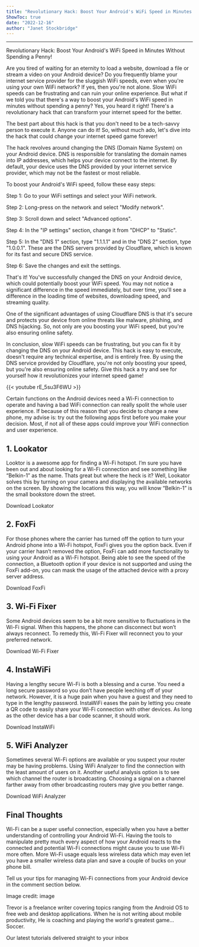 ```yaml
---
title: "Revolutionary Hack: Boost Your Android's WiFi Speed in Minutes Without Spending a Penny!"
ShowToc: true 
date: "2022-12-16"
author: "Janet Stockbridge"
---
```

*****
Revolutionary Hack: Boost Your Android's WiFi Speed in Minutes Without Spending a Penny!

Are you tired of waiting for an eternity to load a website, download a file or stream a video on your Android device? Do you frequently blame your internet service provider for the sluggish WiFi speeds, even when you're using your own WiFi network? If yes, then you're not alone. Slow WiFi speeds can be frustrating and can ruin your online experience. But what if we told you that there's a way to boost your Android's WiFi speed in minutes without spending a penny? Yes, you heard it right! There's a revolutionary hack that can transform your internet speed for the better. 

The best part about this hack is that you don't need to be a tech-savvy person to execute it. Anyone can do it! So, without much ado, let's dive into the hack that could change your internet speed game forever! 

The hack revolves around changing the DNS (Domain Name System) on your Android device. DNS is responsible for translating the domain names into IP addresses, which helps your device connect to the internet. By default, your device uses the DNS provided by your internet service provider, which may not be the fastest or most reliable. 

To boost your Android's WiFi speed, follow these easy steps: 

Step 1: Go to your WiFi settings and select your WiFi network. 

Step 2: Long-press on the network and select "Modify network". 

Step 3: Scroll down and select "Advanced options". 

Step 4: In the "IP settings" section, change it from "DHCP" to "Static". 

Step 5: In the "DNS 1" section, type "1.1.1.1" and in the "DNS 2" section, type "1.0.0.1". These are the DNS servers provided by Cloudflare, which is known for its fast and secure DNS service. 

Step 6: Save the changes and exit the settings. 

That's it! You've successfully changed the DNS on your Android device, which could potentially boost your WiFi speed. You may not notice a significant difference in the speed immediately, but over time, you'll see a difference in the loading time of websites, downloading speed, and streaming quality. 

One of the significant advantages of using Cloudflare DNS is that it's secure and protects your device from online threats like malware, phishing, and DNS hijacking. So, not only are you boosting your WiFi speed, but you're also ensuring online safety. 

In conclusion, slow WiFi speeds can be frustrating, but you can fix it by changing the DNS on your Android device. This hack is easy to execute, doesn't require any technical expertise, and is entirely free. By using the DNS service provided by Cloudflare, you're not only boosting your speed, but you're also ensuring online safety. Give this hack a try and see for yourself how it revolutionizes your internet speed game!

{{< youtube rE_5su3F6WU >}} 



Certain functions on the Android devices need a Wi-Fi connection to operate and having a bad WiFi connection can really spolit the whole user experience. If because of this reason that you decide to change a new phone, my advise is: try out the following apps first before you make your decision. Most, if not all of these apps could improve your WiFi connection and user experience.

 
## 1. Lookator
 
Looktor is a awesome app for finding a Wi-Fi hotspot. I’m sure you have been out and about looking for a Wi-Fi connection and see something like “Belkin-1” as the name. Thats great but where the heck is it? Well, Lookator solves this by turning on your camera and displaying the available networks on the screen. By showing the locations this way, you will know “Belkin-1” is the small bookstore down the street.
 

 
Download Lookator
 
## 2. FoxFi
 
For those phones where the carrier has turned off the option to turn your Android phone into a Wi-Fi hotspot, FoxFi gives you the option back. Even if your carrier hasn’t removed the option, FoxFi can add more functionality to using your Android as a Wi-Fi hotspot. Being able to see the speed of the connection, a Bluetooth option if your device is not supported and using the FoxFi add-on, you can mask the usage of the attached device with a proxy server address.
 
Download FoxFi
 
## 3. Wi-Fi Fixer
 
Some Android devices seem to be a bit more sensitive to fluctuations in the Wi-Fi signal. When this happens, the phone can disconnect but won’t always reconnect. To remedy this, Wi-Fi Fixer will reconnect you to your preferred network.
 
Download Wi-Fi Fixer
 
## 4. InstaWiFi
 
Having a lengthy secure Wi-Fi is both a blessing and a curse. You need a long secure password so you don’t have people leeching off of your network. However, it is a huge pain when you have a guest and they need to type in the lengthy password. InstaWiFi eases the pain by letting you create a QR code to easily share your Wi-Fi connection with other devices. As long as the other device has a bar code scanner, it should work.
 
Download InstaWiFi
 
## 5. WiFi Analyzer
 
Sometimes several Wi-Fi options are available or you suspect your router may be having problems. Using WiFi Analyzer to find the connection with the least amount of users on it. Another useful analysis option is to see which channel the router is broadcasting. Choosing a signal on a channel farther away from other broadcasting routers may give you better range.
 
Download WiFi Analyzer
 
## Final Thoughts
 
Wi-Fi can be a super useful connection, especially when you have a better understanding of controlling your Android Wi-Fi. Having the tools to manipulate pretty much every aspect of how your Android reacts to the connected and potential Wi-Fi connections might cause you to use Wi-Fi more often. More Wi-Fi usage equals less wireless data which may even let you have a smaller wireless data plan and save a couple of bucks on your phone bill.
 
Tell us your tips for managing Wi-Fi connections from your Android device in the comment section below.
 
Image credit: image
 
Trevor is a freelance writer covering topics ranging from the Android OS to free web and desktop applications. When he is not writing about  mobile productivity, He is coaching and playing the world's greatest game... Soccer.
 
Our latest tutorials delivered straight to your inbox




